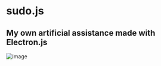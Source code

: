 # sudo.js
## My own artificial assistance made with Electron.js
![image](https://cdn.discordapp.com/attachments/853715326658543658/853731999852003328/Screenshot_20210613_172458.png)
